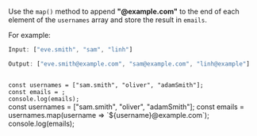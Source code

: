 Use the `map()` method
to append **"@example.com"**
to the end of each element
of the `usernames` array
and store the result in `emails`.

For example:
```js
Input: ["eve.smith", "sam", "linh"]

Output: ["eve.smith@example.com", "sam@example.com", "linh@example"]
```
<codeblock language="javascript" type="exercise" testMode="fixedInput">
<code>
const usernames = ["sam.smith", "oliver", "adamSmith"];
const emails = ;
console.log(emails);
</code>

<solution>
const usernames = ["sam.smith", "oliver", "adamSmith"];
const emails = usernames.map(username => `${username}@example.com`);
console.log(emails);
</solution>
</codeblock>
